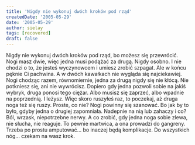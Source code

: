 ```yaml
---
title: 'Nigdy nie wykonuj dwóch kroków pod rząd'
createdDate: '2005-05-29'
date: '2005-05-29'
author: sielay
tags: [recovered]
draft: false
---
```


Nigdy nie wykonuj dwóch kroków pod rząd, bo możesz się przewrócić. Nogi masz dwie, więc jedna musi podążać za drugą. Nigdy osobno. I nie chodzi o to, że jesteś wyczynowcem i umiesz zrobić szpagat. Ale w końcu pęknie Ci pachwina. A w dwóch kawałkach nie wygląda się najciekawiej. Nogi chodząc razem, równomiernie, jedna za drugą nigdy się nie kłócą. Nie potkniesz się, ani nie wywrócisz. Dopiero gdy jedna pozwoli sobie na jakiś wybryk, druga ponosi tego ciężar. Albo musisz się zaprzeć, albo wpadnie na poprzednią. I leżysz. Więc skoro ruszyłeś raz, to poczekaj, aż druga noga też się ruszy. Proste, co nie? Nogi powinny się szanować. Bo jak by to było, gdyby jedna o drugiej zapomniała. Nadepnie na nią lub zahaczy i co? Ból, wrzask, niepotrzebne nerwy. A co zrobić, gdy jedna noga sobie zlewa, nie słucha, nie reaguje. To pewnie martwica, a ona prowadzi do gangreny. Trzeba po prostu amputować… bo inaczej będą komplikacje. Do wszystkich nóg… czekam na wasz krok.
